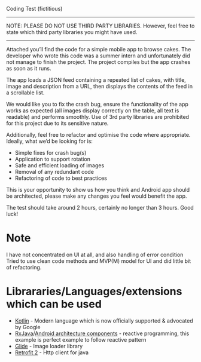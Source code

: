 Coding Test (fictitious)


***
NOTE: PLEASE DO NOT USE THIRD PARTY LIBRARIES. However, feel free to state which third party libraries you might have used.
***


Attached you’ll find the code for a simple mobile app to browse cakes. The developer who wrote this code was a summer intern and unfortunately did not manage to finish the project.  The project compiles but the app crashes as soon as it runs.

The app loads a JSON feed containing a repeated list of cakes, with title, image and description from a URL, then displays the contents of the feed in a scrollable list.

We would like you to fix the crash bug, ensure the functionality of the app works as expected (all images display correctly on the table, all text is readable) and performs smoothly.  Use of 3rd party libraries are prohibited for this project due to its sensitive nature.

Additionally, feel free to refactor and optimise the code where appropriate. Ideally, what we’d be looking for is:

* Simple fixes for crash bug(s)
* Application to support rotation
* Safe and efficient loading of images
* Removal of any redundant code
* Refactoring of code to best practices

This is your opportunity to show us how you think and Android app should be architected, please make any changes you feel would benefit the app.

The test should take around 2 hours, certainly no longer than 3 hours. Good luck!
# Note
I have not concentrated on UI at all, and also handling of error condition 
Tried to use clean code methods and MVP(M) model for UI and did little bit of refactoring.

# Librararies/Languages/extensions which can be used
* [Kotlin](https://kotlinlang.org/docs/reference/android-overview.html) - Modern language which is now officially supported & advocated by Google
* [RxJava](https://github.com/ReactiveX/RxJava)/[Android architecture components](https://developer.android.com/topic/libraries/architecture/) - reactive programming, this example is perfect example to follow reactive pattern
* [Glide](https://github.com/codepath/android_guides/wiki/Displaying-Images-with-the-Glide-Library) - Image loader library
* [Retrofit 2](https://square.github.io/retrofit/) - Http client for java
